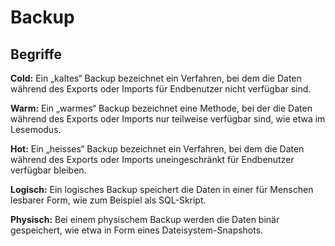 # Backup

## Begriffe
**Cold:** Ein „kaltes“ Backup bezeichnet ein Verfahren, bei dem die Daten während des Exports oder Imports für Endbenutzer nicht verfügbar sind.  

**Warm:** Ein „warmes“ Backup bezeichnet eine Methode, bei der die Daten während des Exports oder Imports nur teilweise verfügbar sind, wie etwa im Lesemodus.  

**Hot:** Ein „heisses“ Backup bezeichnet ein Verfahren, bei dem die Daten während des Exports oder Imports uneingeschränkt für Endbenutzer verfügbar bleiben.  

**Logisch:** Ein logisches Backup speichert die Daten in einer für Menschen lesbarer Form, wie zum Beispiel als SQL-Skript.  

**Physisch:** Bei einem physischem Backup werden die Daten binär gespeichert, wie etwa in Form eines Dateisystem-Snapshots.  
